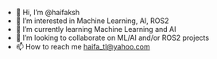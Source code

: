- 👋 Hi, I’m @haifaksh
- 👀 I’m interested in Machine Learning, AI, ROS2
- 🌱 I’m currently learning Machine Learning and AI
- 💞️ I’m looking to collaborate on ML/AI and/or ROS2 projects
- 📫 How to reach me haifa_tl@yahoo.com

<!---
haifaksh/haifaksh is a ✨ special ✨ repository because its `README.md` (this file) appears on your GitHub profile.
You can click the Preview link to take a look at your changes.
--->

